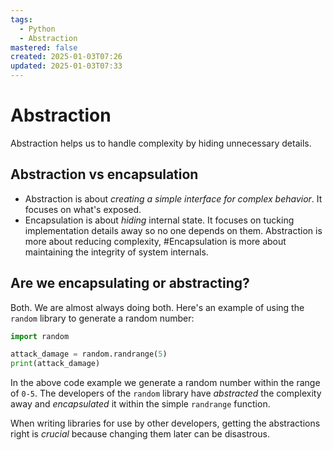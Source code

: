 ```yaml
---
tags:
  - Python
  - Abstraction
mastered: false
created: 2025-01-03T07:26
updated: 2025-01-03T07:33
---
```

# Abstraction
Abstraction helps us to handle complexity by hiding unnecessary details.
## Abstraction vs encapsulation
- Abstraction is about *creating a simple interface for complex behavior*. It focuses on what's exposed.
- Encapsulation is about *hiding* internal state. It focuses on tucking implementation details away so no one depends on them.
Abstraction is more about reducing complexity, #Encapsulation is more about maintaining the integrity of system internals.
## Are we encapsulating or abstracting?
Both. We are almost always doing both. Here's an example of using the `random` library to generate a random number:
```python
import random

attack_damage = random.randrange(5)
print(attack_damage)
```
In the above code example we generate a random number within the range of `0-5`. The developers of the `random` library have *abstracted* the complexity away and *encapsulated* it within the simple `randrange` function.

When writing libraries for use by other developers, getting the abstractions right is *crucial* because changing them later can be disastrous. 